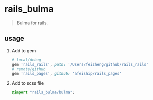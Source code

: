 # rails_bulma
> Bulma for rails.

## usage
1. Add to gem
    ```rb
    # local/debug
    gem 'rails_rails', path: '/Users/feizheng/github/rails_rails'
    # remote/github
    gem 'rails_pages', github: 'afeiship/rails_pages'
    ```
2. Add to scss file
   ```scss
   @import "rails_bulma/bulma";
   ```
